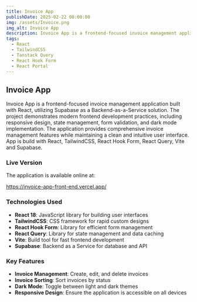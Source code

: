 ```yaml
---
title: Invoice App
publishDate: 2025-02-22 00:00:00
img: /assets/Invoice.png
img_alt: Invoice App
description: Invoice App is a frontend-focused invoice management application built with React, utilizing Supabase as a Backend-as-a-Service solution.
tags:
  - React
  - TailwindCSS
  - Tanstack Query
  - React Hook Form
  - React Portal
---
```


## Invoice App

Invoice App is a frontend-focused invoice management application built with React, utilizing Supabase as a Backend-as-a-Service solution. The project demonstrates modern frontend development practices, including responsive design, state management, form validation, and dark mode implementation. The application provides comprehensive invoice management features while maintaining a clean and intuitive user interface. App is build with React, TailwindCSS, React Hook Form, React Query, Vite and Supabase.

### Live Version

The application is available online at:

https://invoice-app-front-end.vercel.app/

### Technologies Used

- **React 18**: JavaScript library for building user interfaces
- **TailwindCSS**: CSS framework for rapid custom designs
- **React Hook Form**: Library for efficient form management
- **React Query**: Library for state management and data caching
- **Vite**: Build tool for fast frontend development
- **Supabase**: Backend as a Service for database and API

### Key Features

- **Invoice Management**: Create, edit, and delete invoices
- **Invoice Sorting**: Sort invoices by status
- **Dark Mode**: Toggle between light and dark themes
- **Responsive Design**: Ensure the application is accessible on all devices
